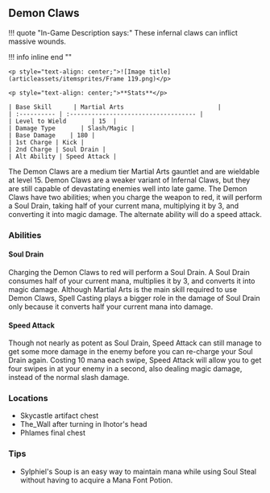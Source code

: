 ## Demon Claws

!!! quote "In-Game Description says:"
    These infernal claws can inflict massive wounds.

!!! info inline end ""

    <p style="text-align: center;">![Image title](articleassets/itemsprites/Frame 119.png)</p>

    <p style="text-align: center;">**Stats**</p>

    | Base Skill      | Martial Arts                          |
    | :---------- | :----------------------------------- |
    | Level to Wield       | 15  |
    | Damage Type       | Slash/Magic |
    | Base Damage    | 180 |
    | 1st Charge | Kick |
    | 2nd Charge | Soul Drain |
    | Alt Ability | Speed Attack |



The Demon Claws are a medium tier Martial Arts gauntlet and are wieldable at level 15. Demon Claws are a weaker variant of Infernal Claws, but they are still capable of devastating enemies well into late game. The Demon Claws have two abilities; when you charge the weapon to red, it will perform a Soul Drain, taking half of your current mana, multiplying it by 3, and converting it into magic damage. The alternate ability will do a speed attack.

### Abilities

#### Soul Drain

Charging the Demon Claws to red will perform a Soul Drain. A Soul Drain consumes half of your current mana, multiplies it by 3, and converts it into magic damage. Although Martial Arts is the main skill required to use Demon Claws, Spell Casting plays a bigger role in the damage of Soul Drain only because it converts half your current mana into damage.

#### Speed Attack

Though not nearly as potent as Soul Drain, Speed Attack can still manage to get some more damage in the enemy before you can re-charge your Soul Drain again. Costing 10 mana each swipe, Speed Attack will allow you to get four swipes in at your enemy in a second, also dealing magic damage, instead of the normal slash damage.

### Locations

* Skycastle artifact chest
* The_Wall after turning in Ihotor's head
* Phlames final chest

### Tips

* Sylphiel's Soup is an easy way to maintain mana while using Soul Steal without having to acquire a Mana Font Potion.
